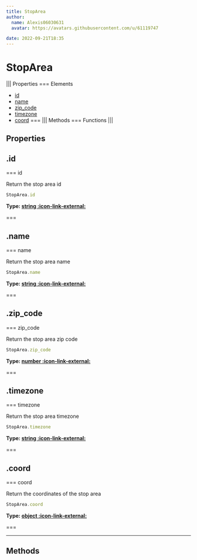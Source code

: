 ```yaml
---
title: StopArea
author:
  name: Alexis06030631
  avatar: https://avatars.githubusercontent.com/u/61119747

date: 2022-09-21T18:35
---
```


# StopArea

||| Properties
=== Elements
- [id](#id)
- [name](#name)
- [zip_code](#zip_code)
- [timezone](#timezone)
- [coord](#coord)
===
||| Methods
=== Functions
|||
## Properties
## .id

=== id

Return the stop area id


```javascript
StopArea.id
```
**Type: [string :icon-link-external:](https://developer.mozilla.org/en-US/docs/Web/JavaScript/Reference/Global_Objects/String)**

===

## .name

=== name

Return the stop area name


```javascript
StopArea.name
```
**Type: [string :icon-link-external:](https://developer.mozilla.org/en-US/docs/Web/JavaScript/Reference/Global_Objects/String)**

===

## .zip_code

=== zip_code

Return the stop area zip code


```javascript
StopArea.zip_code
```
**Type: [number :icon-link-external:](https://developer.mozilla.org/en-US/docs/Web/JavaScript/Reference/Global_Objects/Number)**

===

## .timezone

=== timezone

Return the stop area timezone


```javascript
StopArea.timezone
```
**Type: [string :icon-link-external:](https://developer.mozilla.org/en-US/docs/Web/JavaScript/Reference/Global_Objects/String)**

===

## .coord

=== coord

Return the coordinates of the stop area


```javascript
StopArea.coord
```
**Type: [object :icon-link-external:](https://developer.mozilla.org/en-US/docs/Web/JavaScript/Reference/Global_Objects/Object)**

===

---
## Methods

